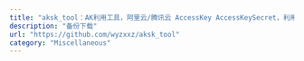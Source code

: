 ```yaml
---
title: "aksk_tool：AK利用工具，阿里云/腾讯云 AccessKey AccessKeySecret，利用AK获取资源信息和操作资源，ECS/CVM操作，OSS/COS管理，RDS管理，域名管理，添加RAM账号等"
description: "备份下载"
url: "https://github.com/wyzxxz/aksk_tool"
category: "Miscellaneous"
---
```

